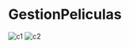 # GestionPeliculas

![c1](https://user-images.githubusercontent.com/38332341/112708957-cadcd300-8e8b-11eb-904e-1b1f4937b25c.JPG)
![c2](https://user-images.githubusercontent.com/38332341/112708969-e7790b00-8e8b-11eb-9456-424f036ca259.JPG)
